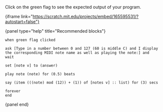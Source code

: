 Click on the green flag to see the expected output of your program.

{iframe link="https://scratch.mit.edu/projects/embed/165595531/?autostart=false"}

{panel type="help" title="Recommended blocks"}

```scratch:split:random
when green flag clicked

ask [Type in a number between 0 and 127 (60 is middle C) and I display the corresponding MIDI note name as well as playing the note:] and wait

set [note v] to (answer)

play note (note) for (0.5) beats

say (item (((note) mod (12)) + (1)) of [notes v] :: list) for (3) secs

forever
end
```

{panel end}
